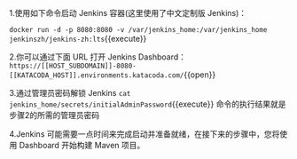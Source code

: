 1.使用如下命令启动 Jenkins 容器(这里使用了中文定制版 Jenkins)：

`docker run -d -p 8080:8080 -v /var/jenkins_home:/var/jenkins_home jenkinszh/jenkins-zh:lts`{{execute}}

2.你可以通过下面 URL 打开 Jenkins Dashboard：
`https://[[HOST_SUBDOMAIN]]-8080-[[KATACODA_HOST]].environments.katacoda.com/`{{open}}

3.通过管理员密码解锁 Jenkins
`cat jenkins_home/secrets/initialAdminPassword`{{execute}}
命令的执行结果就是步骤2的所需的管理员密码

4.Jenkins 可能需要一点时间来完成启动并准备就绪，在接下来的步骤中，您将使用 Dashboard 开始构建 Maven 项目。